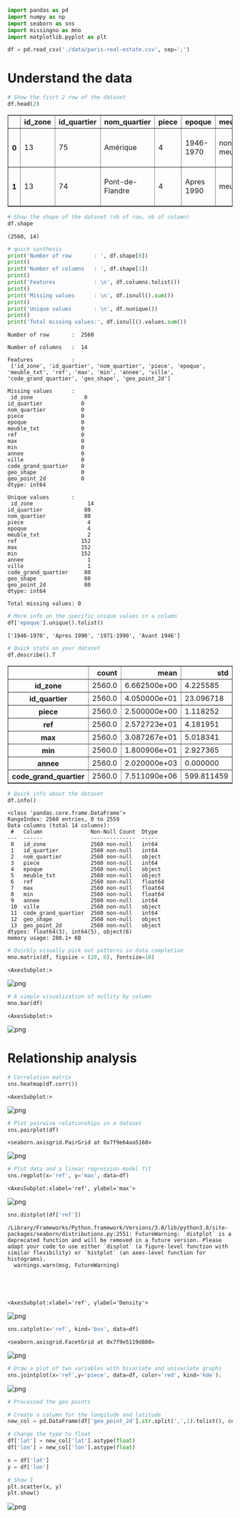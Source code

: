 ```python
import pandas as pd
import numpy as np
import seaborn as sns
import missingno as mno
import matplotlib.pyplot as plt
```


```python
df = pd.read_csv('./data/paris-real-estate.csv', sep=';')
```

# Understand the data


```python
# Show the fisrt 2 row of the dataset
df.head(2)
```




<div>
<style scoped>
    .dataframe tbody tr th:only-of-type {
        vertical-align: middle;
    }

    .dataframe tbody tr th {
        vertical-align: top;
    }

    .dataframe thead th {
        text-align: right;
    }
</style>
<table border="1" class="dataframe">
  <thead>
    <tr style="text-align: right;">
      <th></th>
      <th>id_zone</th>
      <th>id_quartier</th>
      <th>nom_quartier</th>
      <th>piece</th>
      <th>epoque</th>
      <th>meuble_txt</th>
      <th>ref</th>
      <th>max</th>
      <th>min</th>
      <th>annee</th>
      <th>ville</th>
      <th>code_grand_quartier</th>
      <th>geo_shape</th>
      <th>geo_point_2d</th>
    </tr>
  </thead>
  <tbody>
    <tr>
      <th>0</th>
      <td>13</td>
      <td>75</td>
      <td>Amérique</td>
      <td>4</td>
      <td>1946-1970</td>
      <td>non meublé</td>
      <td>14.6</td>
      <td>17.52</td>
      <td>10.22</td>
      <td>2020</td>
      <td>PARIS</td>
      <td>7511975</td>
      <td>{"type": "Polygon", "coordinates": [[[2.409402...</td>
      <td>48.8816381673,2.39544016662</td>
    </tr>
    <tr>
      <th>1</th>
      <td>13</td>
      <td>74</td>
      <td>Pont-de-Flandre</td>
      <td>4</td>
      <td>Apres 1990</td>
      <td>meublé</td>
      <td>18.5</td>
      <td>22.20</td>
      <td>12.95</td>
      <td>2020</td>
      <td>PARIS</td>
      <td>7511974</td>
      <td>{"type": "Polygon", "coordinates": [[[2.384878...</td>
      <td>48.8955557746,2.38477722927</td>
    </tr>
  </tbody>
</table>
</div>




```python
# Show the shape of the dataset (nb of row, nb of column)
df.shape
```




    (2560, 14)




```python
# quick synthesis
print('Number of row       : ', df.shape[0])
print()
print('Number of columns   : ', df.shape[1])
print()
print('Features            : \n', df.columns.tolist())
print()
print('Missing values      : \n', df.isnull().sum())
print()
print('Unique values       : \n', df.nunique())
print()
print('Total missing values:', df.isnull().values.sum())
```

    Number of row       :  2560
    
    Number of columns   :  14
    
    Features            : 
     ['id_zone', 'id_quartier', 'nom_quartier', 'piece', 'epoque', 'meuble_txt', 'ref', 'max', 'min', 'annee', 'ville', 'code_grand_quartier', 'geo_shape', 'geo_point_2d']
    
    Missing values      : 
     id_zone                0
    id_quartier            0
    nom_quartier           0
    piece                  0
    epoque                 0
    meuble_txt             0
    ref                    0
    max                    0
    min                    0
    annee                  0
    ville                  0
    code_grand_quartier    0
    geo_shape              0
    geo_point_2d           0
    dtype: int64
    
    Unique values       : 
     id_zone                 14
    id_quartier             80
    nom_quartier            80
    piece                    4
    epoque                   4
    meuble_txt               2
    ref                    152
    max                    152
    min                    152
    annee                    1
    ville                    1
    code_grand_quartier     80
    geo_shape               80
    geo_point_2d            80
    dtype: int64
    
    Total missing values: 0



```python
# More info on the specific unique values in a column
df['epoque'].unique().tolist()
```




    ['1946-1970', 'Apres 1990', '1971-1990', 'Avant 1946']




```python
# Quick stats on your dataset
df.describe().T
```




<div>
<style scoped>
    .dataframe tbody tr th:only-of-type {
        vertical-align: middle;
    }

    .dataframe tbody tr th {
        vertical-align: top;
    }

    .dataframe thead th {
        text-align: right;
    }
</style>
<table border="1" class="dataframe">
  <thead>
    <tr style="text-align: right;">
      <th></th>
      <th>count</th>
      <th>mean</th>
      <th>std</th>
      <th>min</th>
      <th>25%</th>
      <th>50%</th>
      <th>75%</th>
      <th>max</th>
    </tr>
  </thead>
  <tbody>
    <tr>
      <th>id_zone</th>
      <td>2560.0</td>
      <td>6.662500e+00</td>
      <td>4.225585</td>
      <td>1.00</td>
      <td>3.00</td>
      <td>5.00</td>
      <td>11.00</td>
      <td>14.00</td>
    </tr>
    <tr>
      <th>id_quartier</th>
      <td>2560.0</td>
      <td>4.050000e+01</td>
      <td>23.096718</td>
      <td>1.00</td>
      <td>20.75</td>
      <td>40.50</td>
      <td>60.25</td>
      <td>80.00</td>
    </tr>
    <tr>
      <th>piece</th>
      <td>2560.0</td>
      <td>2.500000e+00</td>
      <td>1.118252</td>
      <td>1.00</td>
      <td>1.75</td>
      <td>2.50</td>
      <td>3.25</td>
      <td>4.00</td>
    </tr>
    <tr>
      <th>ref</th>
      <td>2560.0</td>
      <td>2.572723e+01</td>
      <td>4.181951</td>
      <td>14.60</td>
      <td>22.90</td>
      <td>25.30</td>
      <td>28.30</td>
      <td>39.60</td>
    </tr>
    <tr>
      <th>max</th>
      <td>2560.0</td>
      <td>3.087267e+01</td>
      <td>5.018341</td>
      <td>17.52</td>
      <td>27.48</td>
      <td>30.36</td>
      <td>33.96</td>
      <td>47.52</td>
    </tr>
    <tr>
      <th>min</th>
      <td>2560.0</td>
      <td>1.800906e+01</td>
      <td>2.927365</td>
      <td>10.22</td>
      <td>16.03</td>
      <td>17.71</td>
      <td>19.81</td>
      <td>27.72</td>
    </tr>
    <tr>
      <th>annee</th>
      <td>2560.0</td>
      <td>2.020000e+03</td>
      <td>0.000000</td>
      <td>2020.00</td>
      <td>2020.00</td>
      <td>2020.00</td>
      <td>2020.00</td>
      <td>2020.00</td>
    </tr>
    <tr>
      <th>code_grand_quartier</th>
      <td>2560.0</td>
      <td>7.511090e+06</td>
      <td>599.811459</td>
      <td>7510101.00</td>
      <td>7510595.75</td>
      <td>7511090.50</td>
      <td>7511585.25</td>
      <td>7512080.00</td>
    </tr>
  </tbody>
</table>
</div>




```python
# Quick info about the dataset
df.info()
```

    <class 'pandas.core.frame.DataFrame'>
    RangeIndex: 2560 entries, 0 to 2559
    Data columns (total 14 columns):
     #   Column               Non-Null Count  Dtype  
    ---  ------               --------------  -----  
     0   id_zone              2560 non-null   int64  
     1   id_quartier          2560 non-null   int64  
     2   nom_quartier         2560 non-null   object 
     3   piece                2560 non-null   int64  
     4   epoque               2560 non-null   object 
     5   meuble_txt           2560 non-null   object 
     6   ref                  2560 non-null   float64
     7   max                  2560 non-null   float64
     8   min                  2560 non-null   float64
     9   annee                2560 non-null   int64  
     10  ville                2560 non-null   object 
     11  code_grand_quartier  2560 non-null   int64  
     12  geo_shape            2560 non-null   object 
     13  geo_point_2d         2560 non-null   object 
    dtypes: float64(3), int64(5), object(6)
    memory usage: 280.1+ KB



```python
# Quickly visually pick out patterns in data completion
mno.matrix(df, figsize = (20, 6), fontsize=10)
```




    <AxesSubplot:>




    
![png](explorating-data-analysis_files/explorating-data-analysis_9_1.png)
    



```python
# A simple visualization of nullity by column
mno.bar(df)
```




    <AxesSubplot:>




    
![png](explorating-data-analysis_files/explorating-data-analysis_10_1.png)
    


# Relationship analysis 


```python
# Correlation matrix
sns.heatmap(df.corr())
```




    <AxesSubplot:>




    
![png](explorating-data-analysis_files/explorating-data-analysis_12_1.png)
    



```python
# Plot pairwise relationships in a dataset
sns.pairplot(df)
```




    <seaborn.axisgrid.PairGrid at 0x7f9e64aa5160>




    
![png](explorating-data-analysis_files/explorating-data-analysis_13_1.png)
    



```python
# Plot data and a linear regression model fit
sns.regplot(x='ref', y='max', data=df)
```




    <AxesSubplot:xlabel='ref', ylabel='max'>




    
![png](explorating-data-analysis_files/explorating-data-analysis_14_1.png)
    



```python
sns.distplot(df['ref'])
```

    /Library/Frameworks/Python.framework/Versions/3.8/lib/python3.8/site-packages/seaborn/distributions.py:2551: FutureWarning: `distplot` is a deprecated function and will be removed in a future version. Please adapt your code to use either `displot` (a figure-level function with similar flexibility) or `histplot` (an axes-level function for histograms).
      warnings.warn(msg, FutureWarning)





    <AxesSubplot:xlabel='ref', ylabel='Density'>




    
![png](explorating-data-analysis_files/explorating-data-analysis_15_2.png)
    



```python
sns.catplot(x='ref', kind='box', data=df)
```




    <seaborn.axisgrid.FacetGrid at 0x7f9e5119d880>




    
![png](explorating-data-analysis_files/explorating-data-analysis_16_1.png)
    



```python
# Draw a plot of two variables with bivariate and univariate graphs
sns.jointplot(x='ref',y='piece', data=df, color='red', kind='kde');
```


    
![png](explorating-data-analysis_files/explorating-data-analysis_17_0.png)
    



```python
# Processed the geo points

# Create a column for the longitude and latitude
new_col = pd.DataFrame(df['geo_point_2d'].str.split(',',1).tolist(), columns = ['lat', 'lon'])

# Change the type to float
df['lat'] = new_col['lat'].astype(float)
df['lon'] = new_col['lon'].astype(float)

x = df['lat']
y = df['lon']

# Show I 
plt.scatter(x, y)
plt.show()
```


    
![png](explorating-data-analysis_files/explorating-data-analysis_18_0.png)
    



```python

```
